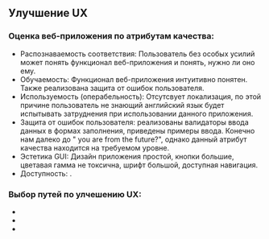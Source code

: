 ## Улучшение UX
### Оценка веб-приложения по атрибутам качества:
   * Распознаваемость соответствия: Пользователь без особых усилий может понять функционал веб-приложения и понять, нужно ли оно ему.
   * Обучаемость: Функционал веб-приложения интуитивно понятен. Также реализована защита от ошибок пользователя.
   * Используемость (операбельность): Отсутсвует локализация, по этой причине пользователь не знающий английский язык будет испытывать затруднения при использовании данного приложения.
   * Защита от ошибок пользователя: реализованы валидаторы ввода данных в формах заполнения, приведены примеры ввода. Конечно нам далеко до "
you are from the future?", однако данный атрибут качества находится на требуемом уровне.
   * Эстетика GUI: Дизайн приложения простой, кнопки большие, цветавая гамма не токсична, шрифт большой, доступная навигация.
   * Доступность: .
### Выбор путей по улчешению UX:
   *
   *
   *
